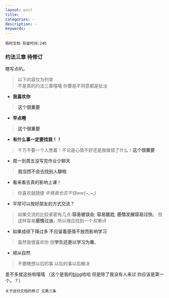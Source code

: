 ```yaml
---
layout: post
title: -
categories: -
description: -
keywords: -
---
```




```
临时文档 存留时间:24h
```

### 约法三章 待修订

瞎写点叭。

>以下内容仅为列举  
不是真的约法三章嘻嘻 你要是不同意都是扯淡

- **我喜欢你**
>**这个很重要**
- **早点睡**
>**这个很重要**
- **有什么事一定要找我！！**
>千万不要一个人憋着！不论是心情不好还是我做错了什么！**这个很重要**
- 周一到周五没写完作业少聊天
>**我当然不会去找别人聊啦**
- 看来看去真的影响上课！
>你喜欢就随便 *毕竟我也忍不住ww(~_~;)*
- 平常可以按好朋友的方式交流？
>如果交流的比较紧密有几点:**容易被误会**; **容易尴尬**; **感情发展容易过快**。
但这样容易**感情过淡**，所以理应找到一个*权衡点*
- 如果成绩下降过多 不应留着感情不放而影响学习
>虽然我很喜欢你 但**学生还是以学习为重**。
- 顺从自然
>不要瞎想以后的事 以后的事以后解决

差不多就这些啦嘻嘻 （这个是我的[blog](xiao-la.tk)哈哈 但是除了我没有人来过 你应该是第一个。？）  

```
关于这份文档的修订 见第三条
```

